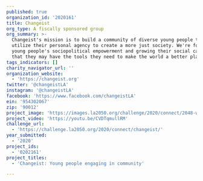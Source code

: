 ```yaml
---
published: true
organization_id: '2020161'
title: Changeist
org_type: A fiscally sponsored group
org_summary: >-
  Changeist's mission is to build a community of diverse young people that
  utilize their personal agency to create a more just society. We're fostering
  young people's sociopolitical empowerment and growing their social capital, so
  that they may have the tools they need to make the world a better place
tags_indicators: []
charity_navigator_url: ''
organization_website:
  - 'https://changeist.org'
twitter: '@changeistLA'
instagram: '@changeistLA'
facebook: 'https://www.facebook.com/changeistLA'
ein: '954302067'
zip: '90012'
project_image: 'https://images.la2050.org/challenge/2020/connect/2048-wide/changeist.jpg'
project_video: 'https://youtu.be/CVDTqmullRM'
challenge_url:
  - 'https://challenge.la2050.org/2020/connect/changeist/'
year_submitted:
  - '2020'
project_ids:
  - '0202161'
project_titles:
  - 'Changeist: Young people engaging in community'

---
```

